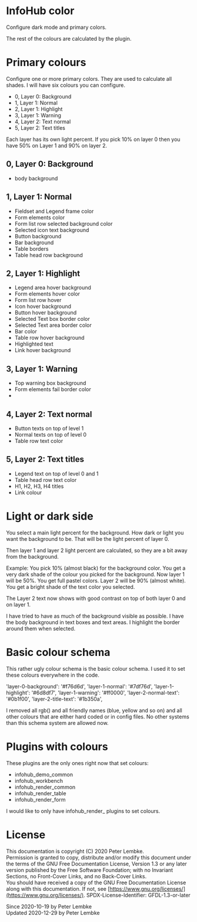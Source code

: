 # InfoHub color

Configure dark mode and primary colors.

The rest of the colours are calculated by the plugin.

# Primary colours

Configure one or more primary colors. They are used to calculate all shades. I will have six colours you can configure.

* 0, Layer 0: Background
* 1, Layer 1: Normal
* 2, Layer 1: Highlight
* 3, Layer 1: Warning
* 4, Layer 2: Text normal
* 5, Layer 2: Text titles

Each layer has its own light percent. If you pick 10% on layer 0 then you have 50% on Layer 1 and 90% on layer 2.

## 0, Layer 0: Background

* body background

## 1, Layer 1: Normal

* Fieldset and Legend frame color
* Form elements color
* Form list row selected background color
* Selected icon text background
* Button background
* Bar background
* Table borders
* Table head row background

## 2, Layer 1: Highlight

* Legend area hover background
* Form elements hover color
* Form list row hover
* Icon hover background
* Button hover background
* Selected Text box border color
* Selected Text area border color
* Bar color
* Table row hover background
* Highlighted text
* Link hover background

## 3, Layer 1: Warning

* Top warning box background
* Form elements fail border color
*

## 4, Layer 2: Text normal

* Button texts on top of level 1
* Normal texts on top of level 0
* Table row text color

## 5, Layer 2: Text titles

* Legend text on top of level 0 and 1
* Table head row text color
* H1, H2, H3, H4 titles
* Link colour

# Light or dark side

You select a main light percent for the background. How dark or light you want the background to be. That will be the
light percent of layer 0.

Then layer 1 and layer 2 light percent are calculated, so they are a bit away from the background.

Example: You pick 10% (almost black) for the background color. You get a very dark shade of the colour you picked for
the background. Now layer 1 will be 50%. You get full pastel colors. Layer 2 will be 90% (almost white). You get a
bright shade of the text color you selected.

The Layer 2 text now shows with good contrast on top of both layer 0 and on layer 1.

I have tried to have as much of the background visible as possible. I have the body background in text boxes and text
areas. I highlight the border around them when selected.

# Basic colour schema

This rather ugly colour schema is the basic colour schema. I used it to set these colours everywhere in the code.

'layer-0-background': '#f76d6d',
'layer-1-normal': '#7df76d',
'layer-1-highlight': '#6d8df7',
'layer-1-warning': '#ff0000',
'layer-2-normal-text': '#0b1f00',
'layer-2-title-text': '#1b350a',

I removed all rgb() and all friendly names (blue, yellow and so on) and all other colours that are either hard coded or
in config files. No other systems than this schema system are allowed now.

# Plugins with colours

These plugins are the only ones right now that set colours:

* infohub_demo_common
* infohub_workbench
* infohub_render_common
* infohub_render_table
* infohub_render_form

I would like to only have infohub_render_ plugins to set colours.

# License

This documentation is copyright (C) 2020 Peter Lembke.  
Permission is granted to copy, distribute and/or modify this document under the terms of the GNU Free Documentation
License, Version 1.3 or any later version published by the Free Software Foundation; with no Invariant Sections, no
Front-Cover Links, and no Back-Cover Links.  
You should have received a copy of the GNU Free Documentation License along with this documentation. If not,
see [https://www.gnu.org/licenses/](https://www.gnu.org/licenses/). SPDX-License-Identifier: GFDL-1.3-or-later

Since 2020-10-19 by Peter Lembke  
Updated 2020-12-29 by Peter Lembke  
